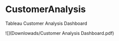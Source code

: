 # CustomerAnalysis
Tableau Customer Analysis Dashboard

![](Downlowads/Customer Analysis Dashboard.pdf)
